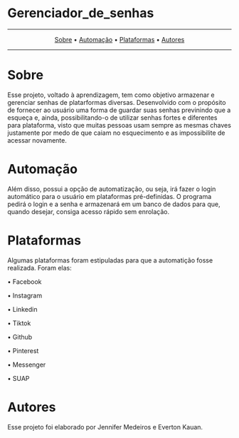 # Gerenciador_de_senhas

---

<p align="center">
  <a href="#sobre">Sobre</a> •
  <a href="#automacao">Automação</a> •
  <a href="#plataformas">Plataformas</a> •
  <a href="#autores">Autores<a/>
 </p>
 
 ---
 
 # Sobre
 <p>Esse projeto, voltado à aprendizagem, tem como objetivo armazenar e gerenciar senhas de platarformas diversas. Desenvolvido com o propósito de fornecer ao usuário uma forma de guardar suas senhas previnindo que a esqueça e, ainda, possibilitando-o de utilizar senhas fortes e diferentes para plataforma, visto que muitas pessoas usam sempre as mesmas chaves justamente por medo de que caiam no esquecimento e as impossibilite de acessar novamente.</p>
 
 # Automação
  <p>Além disso, possui a opção de automatização, ou seja, irá fazer o login automático para o usuário em plataformas pré-definidas. O programa pedirá o login e a senha e armazenará em um banco de dados para que, quando desejar, consiga acesso rápido sem enrolação.</p>
  
 # Plataformas
  <p> Algumas plataformas foram estipuladas para que a automatição fosse realizada. Foram elas:</p>
  <p>• Facebook</p>
  <p>• Instagram</p>
  <p>• Linkedin</p>
  <p>• Tiktok</p>
  <p>• Github</p>
  <p>• Pinterest</p>
  <p>• Messenger</p>
  <p>• SUAP</p>
 
 # Autores
 
 <p> Esse projeto foi elaborado por Jennifer Medeiros e Everton Kauan.
 
